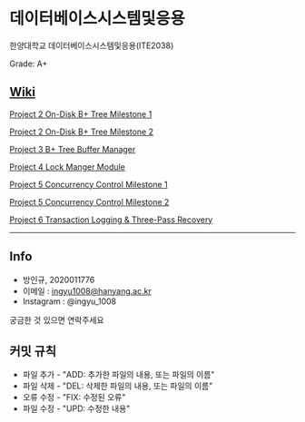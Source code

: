 # 데이터베이스시스템및응용

한양대학교 데이터베이스시스템및응용(ITE2038)

Grade: A+

## [Wiki](https://github.com/ingyu1008/ITE2038/wiki)

[Project 2 On-Disk B+ Tree Milestone 1](https://github.com/ingyu1008/ITE2038/wiki/Project-2-Milestone-1)

[Project 2 On-Disk B+ Tree Milestone 2](https://github.com/ingyu1008/ITE2038/wiki/Project-2-Milestone-2)

[Project 3 B+ Tree Buffer Manager](https://github.com/ingyu1008/ITE2038/wiki/Project-3)

[Project 4 Lock Manger Module](https://github.com/ingyu1008/ITE2038/wiki/Project-4)

[Project 5 Concurrency Control Milestone 1](https://github.com/ingyu1008/ITE2038/wiki/Project-5-Milestone-1)

[Project 5 Concurrency Control Milestone 2](https://github.com/ingyu1008/ITE2038/wiki/Project-5-Milestone-2)

[Project 6 Transaction Logging & Three-Pass Recovery](https://github.com/ingyu1008/ITE2038/wiki/Project-6)


---
## Info  
- 방인규, 2020011776  
- 이메일 : ingyu1008@hanyang.ac.kr  
- Instagram : @ingyu_1008

궁금한 것 있으면 연락주세요

## 커밋 규칙  
- 파일 추가 - "ADD: 추가한 파일의 내용, 또는 파일의 이름"  
- 파일 삭제 - "DEL: 삭제한 파일의 내용, 또는 파일의 이름"
- 오류 수정 - "FIX: 수정된 오류"  
- 파일 수정 - "UPD: 수정한 내용"  
